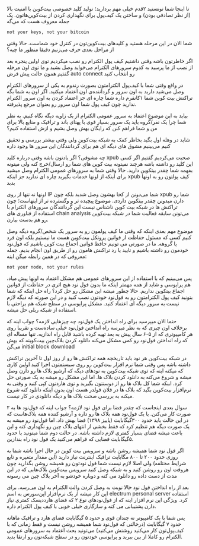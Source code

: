 تا اینجا شما تونستید ۲قدم خیلی مهم بردارید؛ تولید کلید خصوصی بیت‌کوین با امنیت بالا (از نظر تصادفی بودن) و ساختن یک کیف‌پول برای نگهداری کردن از بیت‌کوین‌هاتون. یک جمله معروف هست که می‌گه

<div dir="ltr" class="text-center mb-4 font-weight-bold">
    <code>not your keys, not your bitcoin</code>
</div>

شما الان در این مرحله هستید و کلیدهای بیت‌کوین‌تون در کنترل خود شماست. حالا وقتی از مراحل بعدی حرف می‌زنیم دقیقا منظور ما چیه؟

اگر خاطرتون باشه وقتی داشتیم کیف پول الکترام رو نصب میکردیم توی اولین پنجره بعد از نصب از ما پرسید به کدوم سرورهای الکترام می‌خواید وصل بشید و ما توی اون مرحله گفتیم همون حالت پیش فرض auto connect رو انتخاب کنید

در واقع وقتی شما با کیف‌پول الکترامتون بصورت رندوم به یکی از سرورهای الکترام وصل می‌شید دارید به اون سرور و گرداننده‌ی اون اعتماد میکنید. اگر اون به شما بگه تراکنش بیت کوین شما ۱کانفرم داره شما چاره ای جز اعتماد کردن به اون سرور الکترام ندارید چون کیف پول شما اون سرور رو بعنوان مرجع پذیرفته.

بیاید به این موضوع اعتماد به سرور عمومی الکترام از یک زاویه دیگه نگاه کنیم. به نظر شما چرا یک نفر/گروه باید یک سرور بسیار قوی با پهنای باند و ترافیک و منابع بالا برای من و شما فراهم کنن که رایگان بهش وصل بشیم و ازش استفاده کنیم؟

شاید در وهله اول بگید بخاطر کمک به شبکه بیت‌کوین ولی وقتی بیشتر بررسی و تحقیق کنیم می‌بینیم مشوق های دیگه ای هم برای گردانندگان این سرور ها وجود داره

چه مشوقی؟ اگر یادتون باشه وقتی درباره کلید xpub صحبت می‌کردیم گفتیم اگر کسی این کلید رو داشته باشه هرچند نمیتونه بیت کوین های شما رو ارسال/خرج کنه ولی میتونه بفهمه شما چقدر بیتکوین دارید. حالا وقتی شما به سرورهای عمومی الکترام وصل میشید برای اینکه از اونها خدمات بگیرید چاره ای ندارید جز اینکه xpub کیف پولتون رو به اونها بدبد

اونها نه تنها از روی IP شما می‌دونن از کجا بهشون وصل شدید بلکه چون xpub شما رو دارن میدونن چقدر بیتکوین داردی.
موضوع پیچیده تر و وگسترده تر از اینهاست؛ چون تراکنش ها در شبکه بیت کوین ناشناس نیست این گردانندگان سرورهای الکترام با استفاده از فناوری های chain analysis می‌تونن سابقه فعالیت شما در شبکه بیت‌کوین رو هم بدست بیارن.

موضوع مهم بعدی اینکه که وقتی ما کیف پولمون رو به سرور یک شخص/گروه دیگه وصل کنیم کسی که مسئول حفاظت از قوانین پروتکل بیت‌کوین هست ما نیستیم بلکه اون فرد یا گروهه. ما در صورتی می تونیم حافظ قوانین اجماع بیت کوین باشیم که فول‌نود خودمون رو داشته باشیم و تایید یا رد تراکنش هامون رو از طریق اون انجام بدیم. جمله معروفی که در همین رابطه میگن اینه:

<div dir="ltr" class="text-center mb-4 font-weight-bold">
    <code>not your node, not your rules</code>
</div>

پس می‌بینیم که با استفاده از این سرورهای عمومی هم مشکل اعتماد به اونها پیش میاد، هم پرایوسی و شاید از همه مهمتر اینکه ما بدون فول نود هیچ اثری در حفاظت از قوانین اجماع بیتکوین نداریم. حالا چطور میشه این مشکل رو حل کرد؟ راه حل اینکه که شما بتونید کیف پول الکترامتون رو به فول‌نود خودتون نصب کنید و در این صورته که دیگه لازم نیست به سرور دیگه ای اعتماد کنید. مشکل پرایوسی در سطح شبکه هم براحتی با استفاده از شبکه ریلی حل میشه.

حتما الان میپرسید برای راه انداختن یک فول‌نود چه چیزهایی لازمه؟ چواب اینه که برخلاف اون چیزی که به نظر میرسه راه انداختن فول‌نود خیلی ساده‌ست و تقریبا روی هر کامپیوتری که از ۵-۶ سال پیش به بعد تهیه کرده باشید قابل راه اندازیه. تنها مساله ای که راه انداختن فول‌نود رو کمی مشکل می‌کنه دانلود کردن بلاک‌چین بیت‌کوینه که بهش می‌گن initial block download

در شبکه بیت‌کوین هر نود باید تاریخچه همه تراکنش ها رو از روز اول تا آخرین تراکنش داشته باشه پس وقتی شما نرم افزار بیت‌کوین رو روی سیستمتون اجرا کنید اولین کاری که میکنه اینه که توی شبکه بیت‌کوین به نودهای دیگه که آرشیو بلاک ها رو دارن وصل میشه و شروع می‌کنه به دانلود کردن بلاک ها. اما این مشکل رو میشه به یک صورتی حل کرد. اینکه شما کل بلاک ها رو از دوستتون بگیرید و توی هاردتون کپی کنید و وقتی به نرم‌افزار بیت‌کوین بگید که بلاک ها در فلان فولدر هست اون بدون اینکه دانلود کنه شروع میکنه به بررسی صحت بلاک ها و دیگه دانلودی در کار نیست. 

سوال بعدی اینجاست که چقدر فضا برای فول نود لازمه؟ جواب اینه که فول‌نود ها به ۲ صورت کار می‌کنن. یا یک فول‌نود همه بلاک ها رو داره و آرشیو کننده همه بلاک‌هاست که در این حالت باید حدود ۳۰۰گیگابایت (پاییز ۱۳۹۸) فضا بهش داد. اما فول‌نود رو میشه به یک صورت دیگه هم تنظیم کرد که فقط بخشی از انتهای بلاک چین رو نگهداری کنه و این باعث میشه فضای بسیار کمتری لازم داشته باشه. در حالت دوم شما میتونید با حدود ۵گیگابایت فضایی که فراهم می‌کنید یک فول نود راه بندازین.

اگر فول نود شما همیشه روشن باشه و سرویس بیت کوین در حال اجرا باشه شما به روزی حدود ۲۰۰ تا ۸۰۰ مگابایت ترافیک اینترنت نیاز دارید (این مقدار متغیره و تابع شرایط مختلفه) ولی اصلا لازم نیست شما فول نودتون رو همیشه روشن بگذارید چون هروقت اون رو روشن کنید و به شبکه وصل کنید سرویس بیت‌کوین بلاک‌هایی که در این مدت از دست داده رو دانلود می کنه و دوباره خودشو به آخر بلاک چین می رسونه

بعد از راه انداختن فول نود حالا نوبت به وصل کردن والت الکترام به اون می‌رسه. برای این کار میشه از یک نرم‌افزار اپن‌سورس به اسم electrum personal server 
استفاده کرد. ویژگی این نرم افزار اینه که از فول‌نودهای نوع ۲ که فضای هارددیسک کمتری نیاز دارن پشتیبانی می کنه و سازگاری خیلی خوبی با کیف پول الکترام داره.

پس شما با یک کامپیوتر نه چندان قوی و حدود ۵ گیگابایت فضای هارد و ترافیک ماهانه حدود ۷ گیگابایت (درحالتی که فول‌نود شما همیشه روشن نیست و فقط زمانی که با کیف‌پول‌تون کار می‌کنید روشنش می‌کنید) می‌تونید بحث اعتماد به سرورهای عمومی الکترام رو کاملا از بین ببرید و پرایوسی خودتون رو در سطح شبکه‌تون رو ارتقا بدید.